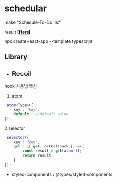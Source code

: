 # schedular

 make "Schedule-To-Do list"

 result **[[Here](https://github.com/Cj-K-7/scheduler/)]**

 npx create-react-app --template typescript

## Library
- ## **Recoil**
hook 사용법 핵심

 1. atom
```typescript
 atom<Type>({
    key : "key",
    default : //default value
});
```
 2.selector
```typescript
 selector({
    key : "key",
    get : ({ get, getCallback }) =>{
        const result = get(atom());
        return result;
    }
});
```
- styled-components / @types/styled-components
